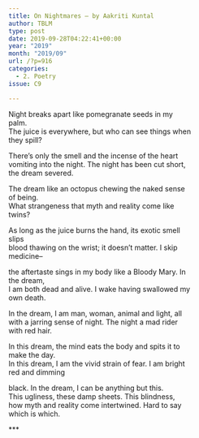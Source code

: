 ```yaml
---
title: On Nightmares – by Aakriti Kuntal
author: TBLM
type: post
date: 2019-09-28T04:22:41+00:00
year: "2019"
month: "2019/09"
url: /?p=916
categories:
  - 2. Poetry
issue: C9

---
```

Night breaks apart like pomegranate seeds in my  
palm.  
The juice is everywhere, but who can see things when  
they spill?

There&#8217;s only the smell and the incense of the heart  
vomiting into the night. The night has been cut short,  
the dream severed.

The dream like an octopus chewing the naked sense  
of being.  
What strangeness that myth and reality come like  
twins?

As long as the juice burns the hand, its exotic smell  
slips  
blood thawing on the wrist; it doesn&#8217;t matter. I skip  
medicine&#8211;

the aftertaste sings in my body like a Bloody Mary. In  
the dream,  
I am both dead and alive. I wake having swallowed my  
own death.

In the dream, I am man, woman, animal and light, all  
with a jarring sense of night. The night a mad rider  
with red hair.

In this dream, the mind eats the body and spits it to  
make the day.  
In this dream, I am the vivid strain of fear. I am bright  
red and dimming

black. In the dream, I can be anything but this.  
This ugliness, these damp sheets. This blindness,  
how myth and reality come intertwined. Hard to say  
which is which.

\***

